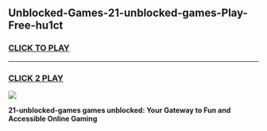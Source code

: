 
## Unblocked-Games-21-unblocked-games-Play-Free-hu1ct
<h3>
<a href="https://premium76.site?title=21-unblocked-games&ref=22A">CLICK TO PLAY</a></h3>
<hr>

<h3>
<a href="https://premium76.site?title=21-unblocked-games&ref=22A">CLICK 2 PLAY</a>
  
</h3>

<a href="https://premium76.site?title=21-unblocked-games&ref=22A"><img src="https://clearcache.store/games.png"></a>


**21-unblocked-games games unblocked: Your Gateway to Fun and Accessible Online Gaming**
